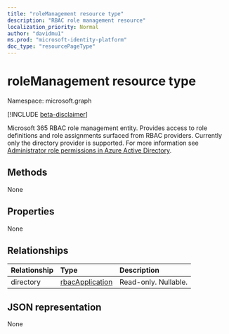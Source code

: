 ```yaml
---
title: "roleManagement resource type"
description: "RBAC role management resource"
localization_priority: Normal
author: "davidmu1"
ms.prod: "microsoft-identity-platform"
doc_type: "resourcePageType"
---
```


# roleManagement resource type

Namespace: microsoft.graph

[!INCLUDE [beta-disclaimer](../../includes/beta-disclaimer.md)]

Microsoft 365 RBAC role management entity. Provides access to role definitions and role assignments surfaced from RBAC providers. Currently only the directory provider is supported. For more information see [Administrator role permissions in Azure Active Directory](/azure/active-directory/users-groups-roles/directory-assign-admin-roles).

## Methods

None

## Properties

None

## Relationships

| Relationship | Type        | Description |
|:-------------|:------------|:------------|
|directory|[rbacApplication](rbacapplication.md)| Read-only. Nullable.|

## JSON representation

None

<!-- uuid: 16cd6b66-4b1a-43a1-adaf-3a886856ed98
2019-02-04 14:57:30 UTC -->
<!-- {
  "type": "#page.annotation",
  "description": "roleManagement resource",
  "keywords": "",
  "section": "documentation",
  "tocPath": ""
}-->
